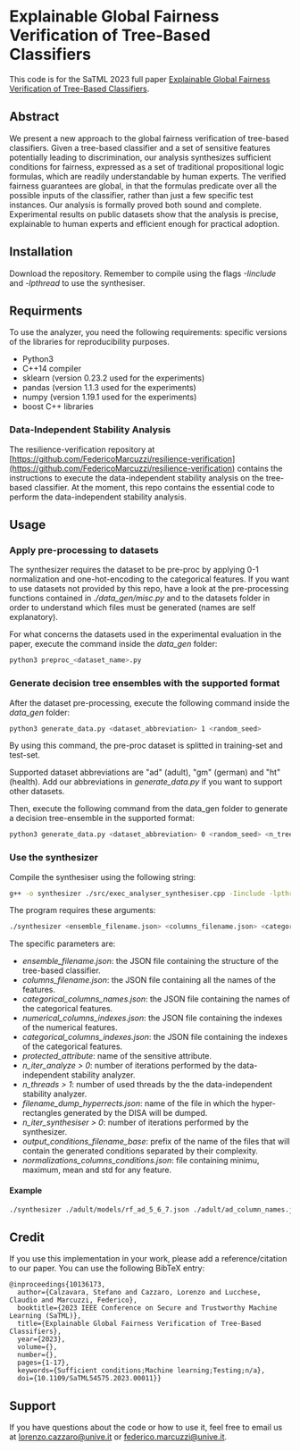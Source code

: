 Explainable Global Fairness Verification of Tree-Based Classifiers
===============================

This code is for the SaTML 2023 full paper [Explainable Global Fairness Verification of Tree-Based Classifiers](https://doi.org/10.1109/SaTML54575.2023.00011).

Abstract
---
We present a new approach to the global fairness verification of tree-based classifiers. Given a tree-based classifier and a set of sensitive features potentially leading to discrimination, our analysis synthesizes sufficient conditions for fairness, expressed as a set of traditional propositional logic formulas, which are readily understandable by human experts. The verified fairness guarantees are global, in that the formulas predicate over all the possible inputs of the classifier, rather than just a few specific test instances. Our analysis is formally proved both sound and complete. Experimental results on public datasets show that the analysis is precise, explainable to human experts and efficient enough for practical adoption.


Installation
---

Download the repository. Remember to compile using the flags <em>-Iinclude</em> and <em>-lpthread</em> to use the synthesiser.

Requirments
---

To use the analyzer, you need the following requirements: specific versions of the libraries for reproducibility purposes.
- Python3
- C++14 compiler
- sklearn (version 0.23.2 used for the experiments)
- pandas (version 1.1.3 used for the experiments)
- numpy (version 1.19.1 used for the experiments)
- boost C++ libraries
  
### Data-Independent Stability Analysis
The resilience-verification repository at [https://github.com/FedericoMarcuzzi/resilience-verification](https://github.com/FedericoMarcuzzi/resilience-verification) contains the instructions to execute the data-independent stability analysis on the tree-based classifier.
At the moment, this repo contains the essential code to perform the data-independent stability analysis. 

## Usage

### Apply pre-processing to datasets

The synthesizer requires the dataset to be pre-proc by applying 0-1 normalization and one-hot-encoding to the categorical features.
If you want to use datasets not provided by this repo, have a look at the pre-processing functions contained in <em>./data_gen/misc.py</em> and to the datasets folder in order to understand which files must be generated (names are self explanatory).

For what concerns the datasets used in the experimental evaluation in the paper, execute the command inside the <em>data_gen</em> folder:
```bash
python3 preproc_<dataset_name>.py
```

### Generate decision tree ensembles with the supported format
After the dataset pre-processing, execute the following command inside the <em>data_gen</em> folder:
```bash
python3 generate_data.py <dataset_abbreviation> 1 <random_seed>
```
By using this command, the pre-proc dataset is splitted in training-set and test-set.

Supported dataset abbreviations are "ad" (adult), "gm" (german) and "ht" (health). Add our abbreviations in <em>generate_data.py</em> if you want to support other datasets.

Then, execute the following command from the data_gen folder to generate a decision tree-ensemble in the supported format:

```bash
python3 generate_data.py <dataset_abbreviation> 0 <random_seed> <n_trees> <max_depth>
```

### Use the synthesizer

Compile the synthesiser using the following string:
```bash
g++ -o synthesizer ./src/exec_analyser_synthesiser.cpp -Iinclude -lpthread
```

The program requires these arguments:
```bash
./synthesizer <ensemble_filename.json> <columns_filename.json> <categorical_columns_names.json> <numerical_columns_indexes.json> <categorical_columns_indexes.json> <protected_attribute> <n_iter_analyze> <n_threads> <n_threads_filtering> <filename_dump_hyperrects.json> <test_set_filename.json> <n_iter_synthesiser> <output_conditions_filename_base.json> <normalizations_columns_conditions.json>
```
The specific parameters are:
- <em>ensemble_filename.json</em>: the JSON file containing the structure of the tree-based classifier.
- <em>columns_filename.json</em>: the JSON file containing all the names of the features.
- <em>categorical_columns_names.json</em>: the JSON file containing the names of the categorical features.
- <em>numerical_columns_indexes.json</em>: the JSON file containing the indexes of the numerical features.
- <em>categorical_columns_indexes.json</em>: the JSON file containing the indexes of the categorical features.
- <em>protected_attribute</em>: name of the sensitive attribute.
- <em>n_iter_analyze > 0</em>: number of iterations performed by the data-independent stability analyzer.
- <em>n_threads > 1</em>: number of used threads by the the data-independent stability analyzer.
- <em>filename_dump_hyperrects.json</em>: name of the file in which the hyper-rectangles generated by the DISA will be dumped.
- <em>n_iter_synthesiser > 0</em>: number of iterations performed by the synthesizer.
- <em>output_conditions_filename_base</em>: prefix of the name of the files that will contain the generated conditions separated by their complexity.
- <em>normalizations_columns_conditions.json</em>: file containing minimu, maximum, mean and std for any feature.

#### Example
```bash
./synthesizer ./adult/models/rf_ad_5_6_7.json ./adult/ad_column_names.json ./adult/ad_categorical_column_names.json ./adult/ad_numerical_binary_column_index.json ./adult/ad_categorical_column_index.json sex_male 40 1 ./res/adult/hypers/hypers_ad_5_6_7_100iterA 4 ./res/adult/fair_conditions/fair_conditions_ad_5_6_7_100iterA_1threadF ./adult/ad_normalization_info.json
```

## Credit

If you use this implementation in your work, please add a reference/citation to our paper. You can use the following BibTeX entry:

```
@inproceedings{10136173,
  author={Calzavara, Stefano and Cazzaro, Lorenzo and Lucchese, Claudio and Marcuzzi, Federico},
  booktitle={2023 IEEE Conference on Secure and Trustworthy Machine Learning (SaTML)}, 
  title={Explainable Global Fairness Verification of Tree-Based Classifiers}, 
  year={2023},
  volume={},
  number={},
  pages={1-17},
  keywords={Sufficient conditions;Machine learning;Testing;n/a},
  doi={10.1109/SaTML54575.2023.00011}}
```

## Support

If you have questions about the code or how to use it, feel free to email us at lorenzo.cazzaro@unive.it or federico.marcuzzi@unive.it.

